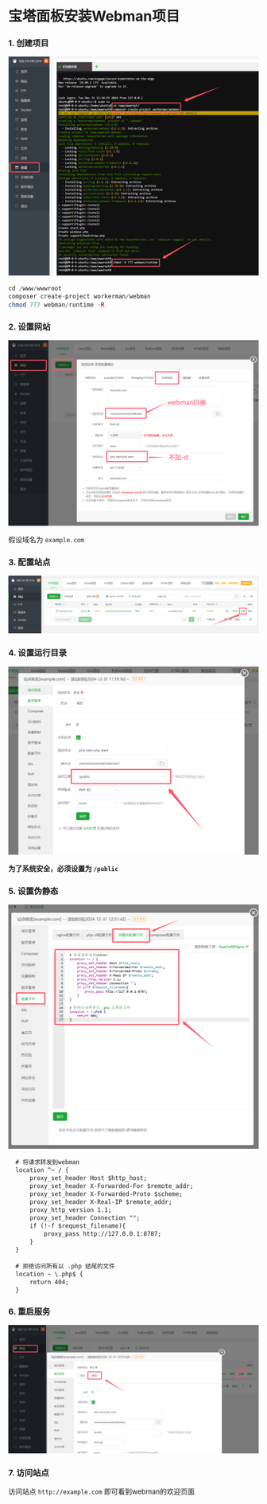 # 宝塔面板安装Webman项目


### 1. 创建项目

![](../assets/img/bt-install-1.png)

```php
cd /www/wwwroot
composer create-project workerman/webman
chmod 777 webman/runtime -R
```

### 2. 设置网站

![](../assets/img/bt-install-2.png)

假设域名为 `example.com`


### 3. 配置站点
![](../assets/img/bt-install-3.png)

### 4. 设置运行目录
![](../assets/img/bt-install-4.png)

**为了系统安全，必须设置为 `/public`**

### 5. 设置伪静态
![](../assets/img/bt-install-5.png)

```
  # 将请求转发到webman
  location ^~ / {
      proxy_set_header Host $http_host;
      proxy_set_header X-Forwarded-For $remote_addr;
      proxy_set_header X-Forwarded-Proto $scheme;
      proxy_set_header X-Real-IP $remote_addr;
      proxy_http_version 1.1;
      proxy_set_header Connection "";
      if (!-f $request_filename){
          proxy_pass http://127.0.0.1:8787;
      }
  }

  # 拒绝访问所有以 .php 结尾的文件
  location ~ \.php$ {
      return 404;
  }
```

### 6. 重启服务
![](../assets/img/bt-install-6.png)


### 7. 访问站点

访问站点 `http://example.com` 即可看到webman的欢迎页面
